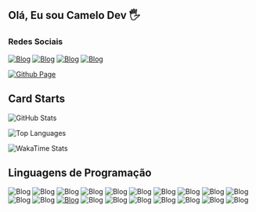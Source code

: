 ## Olá, Eu sou Camelo Dev 🖐️
### Redes Sociais
[![Blog](https://img.shields.io/website?label=www.cameloDev.tech&style=for-the-bagde&url=https://www.camelodev.tech/)](https://www.camelodev.tech)
[![Blog](https://img.shields.io/badge/Instagram-E4405F?style=for-the-badge&logo=instagram&logoColor=white)](https://www.instagram.com/victor.dll0/)
[![Blog](https://img.shields.io/badge/LinkedIn-0077B5?style=for-the-badge&logo=linkedin&logoColor=white)](https://www.linkedin.com/in/victor-jayme-1bb354259/)
[![Blog](https://img.shields.io/badge/WhatsApp-25D366?style=for-the-badge&logo=whatsapp&logoColor=white)](https://wa.me/+5569992474484)

[![Github Page](https://komarev.com/ghpvc/?username=your-github-camelo-dev&color=131313)](https://github.com/camelodev)


## Card Starts

![GitHub Stats](https://github-readme-stats.vercel.app/api?username=camelodev&theme=dark&hide_border=false&include_all_commits=true)  

![Top Languages](https://github-readme-stats.vercel.app/api/top-langs/?username=camelodev&theme=dark&hide_border=false&layout=compact)  

![WakaTime Stats](https://github-readme-stats.vercel.app/api/wakatime?username=@camelodev&layout=compact&theme=dark)


## Linguagens de Programação
![Blog](https://img.shields.io/badge/C%2B%2B-00599C?style=for-the-badge&logo=c%2B%2B&logoColor=white)
![Blog](https://img.shields.io/badge/C%23-239120?style=for-the-badge&logo=c-sharp&logoColor=white)
![Blog](https://img.shields.io/badge/Java-ED8B00?style=for-the-badge&logo=openjdk&logoColor=white)
![Blog](https://img.shields.io/badge/Kotlin-0095D5?&style=for-the-badge&logo=kotlin&logoColor=white)
![Blog](https://img.shields.io/badge/Dart-0175C2?style=for-the-badge&logo=dart&logoColor=white)
![Blog](https://img.shields.io/badge/Lua-2C2D72?style=for-the-badge&logo=lua&logoColor=white)
![Blog](https://img.shields.io/badge/Python-14354C?style=for-the-badge&logo=python&logoColor=white)
![Blog](https://img.shields.io/badge/JavaScript-F7DF1E?style=for-the-badge&logo=javascript&logoColor=black)
![Blog](https://img.shields.io/badge/Node.js-43853D?style=for-the-badge&logo=node.js&logoColor=white)
![Blog](https://img.shields.io/badge/HTML5-E34F26?style=for-the-badge&logo=html5&logoColor=white)
![Blog](https://img.shields.io/badge/CSS3-1572B6?style=for-the-badge&logo=css3&logoColor=white)
![Blog](https://img.shields.io/badge/React-20232A?style=for-the-badge&logo=react&logoColor=61DAFB)
[![Blog](https://img.shields.io/badge/React_Native-20232A?style=for-the-badge&logo=react&logoColor=61DAFB)](https://camelodev.tech)
![Blog](https://img.shields.io/badge/Django-092E20?style=for-the-badge&logo=django&logoColor=white)
![Blog](https://img.shields.io/badge/MySQL-00000F?style=for-the-badge&logo=mysql&logoColor=white)
![Blog](https://img.shields.io/badge/PostgreSQL-316192?style=for-the-badge&logo=postgresql&logoColor=white)
![Blog](https://img.shields.io/badge/SQLite-07405E?style=for-the-badge&logo=sqlite&logoColor=white)
![Blog](https://img.shields.io/badge/MariaDB-003545?style=for-the-badge&logo=mariadb&logoColor=white)
![Blog](https://img.shields.io/badge/Arduino-00979D?style=for-the-badge&logo=Arduino&logoColor=white)
![Blog](https://img.shields.io/badge/GIT-E44C30?style=for-the-badge&logo=git&logoColor=white)
